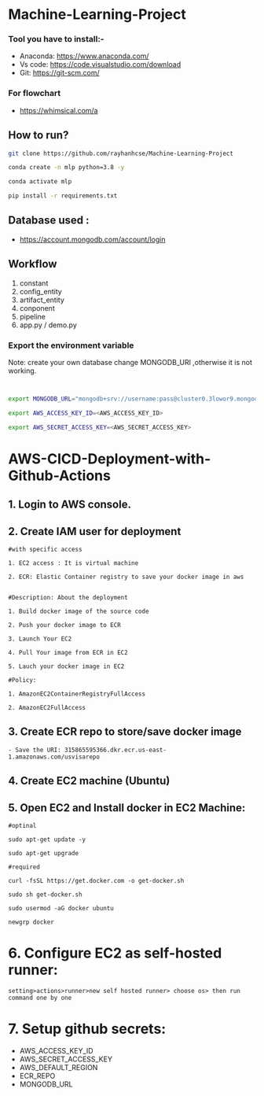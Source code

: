 # Machine-Learning-Project


### Tool you have to install:-

 - Anaconda: https://www.anaconda.com/
 - Vs code: https://code.visualstudio.com/download
 - Git: https://git-scm.com/

### For flowchart

 - https://whimsical.com/a

 ## How to run?

 ```bash 
 git clone https://github.com/rayhanhcse/Machine-Learning-Project
 ```

  ```bash 
 conda create -n mlp python=3.8 -y
 ```

  ```bash 
conda activate mlp
 ```
  ```bash 
pip install -r requirements.txt
 ```

 ## Database used :

 - https://account.mongodb.com/account/login

 

## Workflow

1. constant
2. config_entity
3. artifact_entity
4. conponent
5. pipeline
6. app.py / demo.py



 
### Export the  environment variable
Note: create your own database change MONGODB_URl ,otherwise it is not working. 

```bash


export MONGODB_URL="mongodb+srv://username:pass@cluster0.3lowor9.mongodb.net/?retryWrites=true&w=majority&appName=Cluster0"

export AWS_ACCESS_KEY_ID=<AWS_ACCESS_KEY_ID>

export AWS_SECRET_ACCESS_KEY=<AWS_SECRET_ACCESS_KEY>

```






# AWS-CICD-Deployment-with-Github-Actions

## 1. Login to AWS console.

## 2. Create IAM user for deployment

	#with specific access

	1. EC2 access : It is virtual machine

	2. ECR: Elastic Container registry to save your docker image in aws


	#Description: About the deployment

	1. Build docker image of the source code

	2. Push your docker image to ECR

	3. Launch Your EC2 

	4. Pull Your image from ECR in EC2

	5. Lauch your docker image in EC2

	#Policy:

	1. AmazonEC2ContainerRegistryFullAccess

	2. AmazonEC2FullAccess

	
## 3. Create ECR repo to store/save docker image
    - Save the URI: 315865595366.dkr.ecr.us-east-1.amazonaws.com/usvisarepo

	
## 4. Create EC2 machine (Ubuntu) 

## 5. Open EC2 and Install docker in EC2 Machine:
	
	
	#optinal

	sudo apt-get update -y

	sudo apt-get upgrade
	
	#required

	curl -fsSL https://get.docker.com -o get-docker.sh

	sudo sh get-docker.sh

	sudo usermod -aG docker ubuntu

	newgrp docker
	
# 6. Configure EC2 as self-hosted runner:
    setting>actions>runner>new self hosted runner> choose os> then run command one by one


# 7. Setup github secrets:

   - AWS_ACCESS_KEY_ID
   - AWS_SECRET_ACCESS_KEY
   - AWS_DEFAULT_REGION
   - ECR_REPO
   - MONGODB_URL
